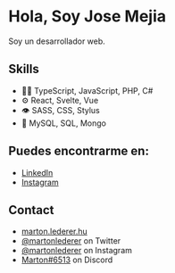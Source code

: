 # Hola, Soy Jose Mejia

Soy un desarrollador web.


## Skills
- 👨‍💻 TypeScript, JavaScript, PHP, C#
- ⚙️ React, Svelte, Vue
- 👁️ SASS, CSS, Stylus
- 💽 MySQL, SQL, Mongo


## Puedes encontrarme en:

- [LinkedIn](https://www.linkedin.com/in/jose-mejia-3ab5a7232)
- [Instagram](https://www.instagram.com/jmrx_21/)


## Contact
- [marton.lederer.hu](https://marton.lederer.hu)
- [@martonlederer](https://twitter.com/martonlederer) on Twitter
- [@martonlederer](https://twitter.com/instagram) on Instagram
- [Marton#6513](./) on Discord
